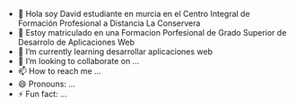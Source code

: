 - 👋 Hola soy David estudiante en murcia en el Centro Integral de Formación Profesional a
 Distancia La Conservera
- 👀 Estoy matriculado en una Formacion Porfesional de Grado Superior de Desarrolo de Aplicaciones Web
- 🌱 I’m currently learning desarrollar aplicaciones web
- 💞️ I’m looking to collaborate on ...
- 📫 How to reach me ...
- 😄 Pronouns: ...
- ⚡ Fun fact: ...

<!---
1912229/1912229 is a ✨ special ✨ repository because its `README.md` (this file) appears on your GitHub profile.
You can click the Preview link to take a look at your changes.
--->
